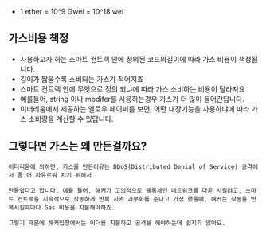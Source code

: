 - 1 ether = 10^9 Gwei = 10^18 wei 
## 가스비용 책정


- 사용하고자 하는 스마트 컨트랙 안에 정의된 코드의길이에 따라 가스 비용이 책정됩니다.
- 길이가 짧을수록 소비되는 가스가 적어지죠
- 스마트 컨트랙 안에 무엇으로 정의 되냐에 따라 가스 소비하는 비용이 달라져요
- 예를들어, string 이나 modifer를 사용하는경우 가스가 더 많이 들어간답니다.
- 이더리움에서 제공하는 옐로우 페이퍼를 보면, 어떤 내장기능을 사용하냐에 따라 가스 소비량을 계산할 수 있답니다.  
## 그렇다면 가스는 왜 만든걸까요?
```
이더리움에 의하면, 가스를 만든이유는 DDoS(Distributed Denial of Service) 공격에서 좀 더 자유로워 지기 위해서 

만들었다고 합니다. 예를 들어, 해커가 고의적으로 블록체인 네트워크를 다운 시킬려고, 스마트 컨트랙을 지속적으로 작동하게 반복 시켜 과부화를 준다고 가정 했을때, 해커는 작동을 반복시킬때마다 Gas 비용을 지불해야하죠. 

그렇기 때문에 해커입장에서는 이더를 지불하고 공격을 해야하는데 쉽지가 않아요. 

 
```